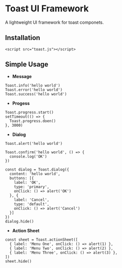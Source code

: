 # Toast UI Framework
A lightweight UI framework for toast componets.

## Installation
```
<script src="toast.js"></script>
```

## Simple Usage

- **Message**
```
Toast.info('hello world')
Toast.error('hello world')
Toast.success('hello world')
```

- **Progess**
```
Toast.progress.start()
setTimeout(() => {
  Toast.progress.doen()
}, 3000)
```

- **Dialog**
```
Toast.alert('hello world')

Toast.confirm('hello world', () => {
  console.log('OK')
})

const dialog = Toast.dialog({
  content: 'hello world',
  buttons: [{
    label: 'OK',
    type: 'primary',
    onClick: () => alert('OK')
  }, {
    label: 'Cancel',
    type: 'default',
    onClick: () => alert('Cancel')
  }]
})
dialog.hide()
```

- **Action Sheet**
```
const sheet = Toast.actionSheet([
  { label: 'Menu One', onClick: () => alert(1) },
  { label: 'Menu Two', onClick: () => alert(2) },
  { label: 'Menu Three', onClick: () => alert(3) },
])
sheet.hide()
```

